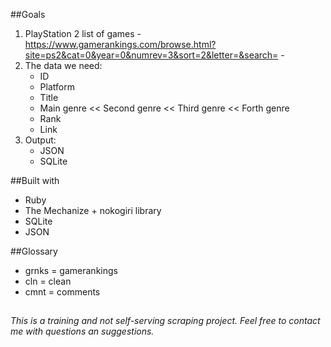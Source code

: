 ##Goals
1. PlayStation 2 list of games - https://www.gamerankings.com/browse.html?site=ps2&cat=0&year=0&numrev=3&sort=2&letter=&search= - 
2. The data we need:
    * ID
    * Platform
    * Title
    * Main genre << Second genre << Third genre << Forth genre
    * Rank
    * Link
3. Output:
    * JSON
    * SQLite

##Built with
* Ruby
* The Mechanize + nokogiri library
* SQLite
* JSON

##Glossary
* grnks = gamerankings
* cln = clean
* cmnt = comments

##
_This is a training and not self-serving scraping project. Feel free to contact me with questions an suggestions._